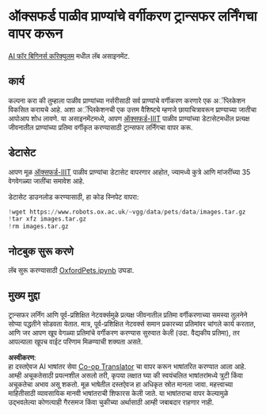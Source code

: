 <!--
CO_OP_TRANSLATOR_METADATA:
{
  "original_hash": "7765935c35fcee69b9fe2d0cfd6963e2",
  "translation_date": "2025-08-26T09:53:03+00:00",
  "source_file": "lessons/4-ComputerVision/08-TransferLearning/lab/README.md",
  "language_code": "mr"
}
-->
# ऑक्सफर्ड पाळीव प्राण्यांचे वर्गीकरण ट्रान्सफर लर्निंगचा वापर करून

[AI फॉर बिगिनर्स करिक्युलम](https://github.com/microsoft/ai-for-beginners) मधील लॅब असाइनमेंट.

## कार्य

कल्पना करा की तुम्हाला पाळीव प्राण्यांच्या नर्सरीसाठी सर्व प्राण्यांचे वर्गीकरण करणारे एक अॅप्लिकेशन विकसित करायचे आहे. अशा अॅप्लिकेशनची एक उत्तम वैशिष्ट्ये म्हणजे छायाचित्रावरून प्राण्याच्या जातीचा आपोआप शोध लावणे. या असाइनमेंटमध्ये, आपण [ऑक्सफर्ड-IIIT](https://www.robots.ox.ac.uk/~vgg/data/pets/) पाळीव प्राण्यांच्या डेटासेटमधील प्रत्यक्ष जीवनातील प्राण्यांच्या प्रतिमा वर्गीकृत करण्यासाठी ट्रान्सफर लर्निंगचा वापर करू.

## डेटासेट

आपण मूळ [ऑक्सफर्ड-IIIT](https://www.robots.ox.ac.uk/~vgg/data/pets/) पाळीव प्राण्यांचा डेटासेट वापरणार आहोत, ज्यामध्ये कुत्रे आणि मांजरींच्या 35 वेगवेगळ्या जातींचा समावेश आहे.

डेटासेट डाउनलोड करण्यासाठी, हा कोड स्निपेट वापरा:

```python
!wget https://www.robots.ox.ac.uk/~vgg/data/pets/data/images.tar.gz
!tar xfz images.tar.gz
!rm images.tar.gz
```

## नोटबुक सुरू करणे

लॅब सुरू करण्यासाठी [OxfordPets.ipynb](../../../../../../lessons/4-ComputerVision/08-TransferLearning/lab/OxfordPets.ipynb) उघडा.

## मुख्य मुद्दा

ट्रान्सफर लर्निंग आणि पूर्व-प्रशिक्षित नेटवर्क्समुळे प्रत्यक्ष जीवनातील प्रतिमा वर्गीकरणाच्या समस्या तुलनेने सोप्या पद्धतीने सोडवता येतात. मात्र, पूर्व-प्रशिक्षित नेटवर्क्स समान प्रकारच्या प्रतिमांवर चांगले कार्य करतात, आणि जर आपण खूप वेगळ्या प्रतिमांचे वर्गीकरण करण्यास सुरुवात केली (उदा. वैद्यकीय प्रतिमा), तर आपल्याला खूपच वाईट परिणाम मिळण्याची शक्यता असते.

**अस्वीकरण**:  
हा दस्तऐवज AI भाषांतर सेवा [Co-op Translator](https://github.com/Azure/co-op-translator) चा वापर करून भाषांतरित करण्यात आला आहे. आम्ही अचूकतेसाठी प्रयत्नशील असलो तरी, कृपया लक्षात घ्या की स्वयंचलित भाषांतरांमध्ये त्रुटी किंवा अचूकतेचा अभाव असू शकतो. मूळ भाषेतील दस्तऐवज हा अधिकृत स्रोत मानला जावा. महत्त्वाच्या माहितीसाठी व्यावसायिक मानवी भाषांतराची शिफारस केली जाते. या भाषांतराचा वापर केल्यामुळे उद्भवलेल्या कोणत्याही गैरसमज किंवा चुकीच्या अर्थासाठी आम्ही जबाबदार राहणार नाही.